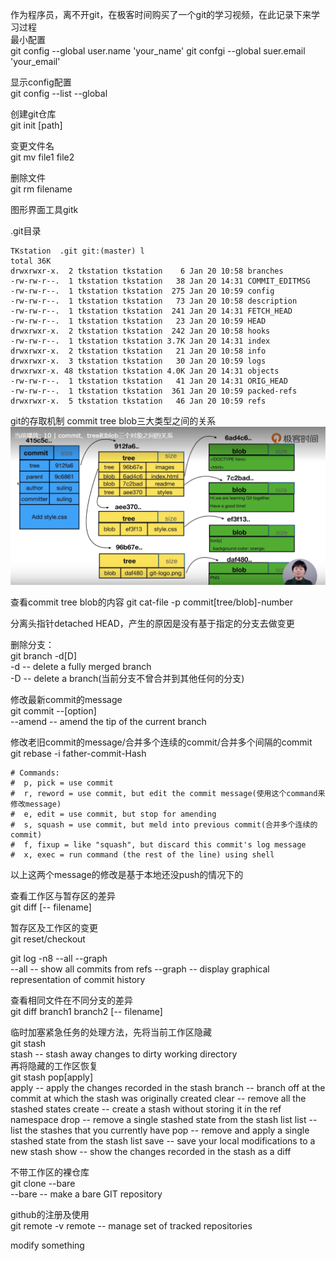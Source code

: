 作为程序员，离不开git，在极客时间购买了一个git的学习视频，在此记录下来学习过程    
最小配置    
git config --global user.name 'your_name'
git confgi --global suer.email 'your_email'

显示config配置    
git config --list --global

创建git仓库    
git init [path]    

变更文件名   
git mv file1 file2    

删除文件    
git rm filename     

图形界面工具gitk   

.git目录    
```
TKstation  .git git:(master) l
total 36K
drwxrwxr-x.  2 tkstation tkstation    6 Jan 20 10:58 branches
-rw-rw-r--.  1 tkstation tkstation   38 Jan 20 14:31 COMMIT_EDITMSG
-rw-rw-r--.  1 tkstation tkstation  275 Jan 20 10:59 config
-rw-rw-r--.  1 tkstation tkstation   73 Jan 20 10:58 description
-rw-rw-r--.  1 tkstation tkstation  241 Jan 20 14:31 FETCH_HEAD
-rw-rw-r--.  1 tkstation tkstation   23 Jan 20 10:59 HEAD
drwxrwxr-x.  2 tkstation tkstation  242 Jan 20 10:58 hooks
-rw-rw-r--.  1 tkstation tkstation 3.7K Jan 20 14:31 index
drwxrwxr-x.  2 tkstation tkstation   21 Jan 20 10:58 info
drwxrwxr-x.  3 tkstation tkstation   30 Jan 20 10:59 logs
drwxrwxr-x. 48 tkstation tkstation 4.0K Jan 20 14:31 objects
-rw-rw-r--.  1 tkstation tkstation   41 Jan 20 14:31 ORIG_HEAD
-rw-rw-r--.  1 tkstation tkstation  361 Jan 20 10:59 packed-refs
drwxrwxr-x.  5 tkstation tkstation   46 Jan 20 10:59 refs
```

git的存取机制 commit tree blob三大类型之间的关系    
![](https://raw.githubusercontent.com/chujun-L/chujun-L.github.io/master/images/git%20commit%20tree%20blob.png)

查看commit tree blob的内容
git cat-file -p commit[tree/blob]-number   

分离头指针detached HEAD，产生的原因是没有基于指定的分支去做变更    

删除分支：    
git branch -d[D]                               
-d                  -- delete a fully merged branch                                            
-D                  -- delete a branch(当前分支不曾合并到其他任何的分支)

修改最新commit的message     
git commit --[option]    
--amend                -- amend the tip of the current branch

修改老旧commit的message/合并多个连续的commit/合并多个间隔的commit     
git rebase -i father-commit-Hash   
```   
# Commands:
#  p, pick = use commit
#  r, reword = use commit, but edit the commit message(使用这个command来修改message)
#  e, edit = use commit, but stop for amending
#  s, squash = use commit, but meld into previous commit(合并多个连续的commit)
#  f, fixup = like "squash", but discard this commit's log message
#  x, exec = run command (the rest of the line) using shell
```
以上这两个message的修改是基于本地还没push的情况下的    

查看工作区与暂存区的差异    
git diff [-- filename]   

暂存区及工作区的变更    
git reset/checkout    


git log -n8 --all --graph      
--all                  -- show all commits from refs
--graph                -- display graphical representation of commit history

查看相同文件在不同分支的差异      
git diff branch1 branch2 [-- filename]      

临时加塞紧急任务的处理方法，先将当前工作区隐藏     
git stash      
stash                  -- stash away changes to dirty working directory      
再将隐藏的工作区恢复     
git stash pop[apply]     
apply                  -- apply the changes recorded in the stash
branch                 -- branch off at the commit at which the stash was originally created
clear                  -- remove all the stashed states
create                 -- create a stash without storing it in the ref namespace
drop                   -- remove a single stashed state from the stash list
list                   -- list the stashes that you currently have
pop                    -- remove and apply a single stashed state from the stash list
save                   -- save your local modifications to a new stash
show                   -- show the changes recorded in the stash as a diff    

不带工作区的裸仓库       
git clone --bare    
--bare                 -- make a bare GIT repository    

github的注册及使用    
git remote -v
remote                 -- manage set of tracked repositories

modify something

















